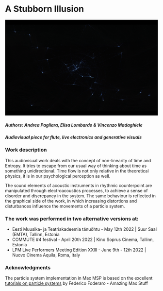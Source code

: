  # A Stubborn Illusion

[![](https://github.com/vincenzomadaghiele/A-Stubborn-Illusion/blob/main/imgs/ASI1.png)](https://youtu.be/18ZZnCtfuSA?t=3432 "A stubborn illusion [live May 12th 2022 | Suur Saal (EMTA), Tallinn, Estonia] - Andrea Pagliara, Elisa Lombardo & Vincenzo Madaghiele")

##### Authors: Andrea Pagliara, Elisa Lombardo & Vincenzo Madaghiele 
##### Audiovisual piece for flute, live electronics and generative visuals


### Work description

This audiovisual work deals with the concept of non-linearity of time and Entropy. It tries to escape from our usual way of thinking about time as something unidirectional. Time flow is not only relative in the theoretical physics, it is in our psychological perception as well.

The sound elements of acoustic instruments in rhythmic counterpoint are manipulated through electroacoustics processes, to achieve a sense of disorder and discrepancy in the system. The same behaviour is reflected in the graphical side of the work, in which increasing distortions and disturbances influence the movements of a particle system. 

### The work was performed in two alternative versions at: 
- Eesti Muusika- ja Teatriakadeemia tänuõhtu - May 12th 2022 | Suur Saal (EMTA), Tallinn, Estonia
- COMMUTE #4 festival - April 20th 2022 | Kino Soprus Cinema, Tallinn, Estonia
- LPM Live Performers Meeting Edition XXIII - June 9th - 12th 2022 | Nuovo Cinema Aquila, Roma, Italy

### Acknowledgments
The particle system implementation in Max MSP is based on the excellent [tutorials on particle systems](https://www.youtube.com/watch?v=jm34IcOOB40&list=PLRc5WfOZXC4kLfuYI5_xtb6-xBF78Z4fv&index=15) by Federico Foderaro - Amazing Max Stuff